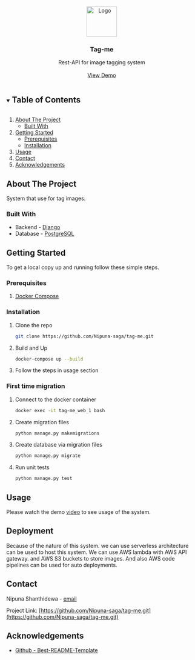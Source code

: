 <!-- PROJECT LOGO -->
<br />
<p align="center">
  <a href="https://github.com/github_username/repo_name">
    <img src="https://sharepointmaven.com/wp-content/uploads/2016/08/tag-icon.png" alt="Logo" width="80" height="80">
  </a>

<h3 align="center">Tag-me</h3>

  <p align="center">
    Rest-API for image tagging system
    <br />
    <br />
    <a href="https://youtu.be/NY68Grl0v7c">View Demo</a>
  </p>
</p>

<!-- TABLE OF CONTENTS -->
<details open="open">
  <summary><h2 style="display: inline-block">Table of Contents</h2></summary>
  <ol>
    <li>
      <a href="#about-the-project">About The Project</a>
      <ul>
        <li><a href="#built-with">Built With</a></li>
      </ul>
    </li>
    <li>
      <a href="#getting-started">Getting Started</a>
      <ul>
        <li><a href="#prerequisites">Prerequisites</a></li>
        <li><a href="#installation">Installation</a></li>
      </ul>
    </li>
    <li><a href="#usage">Usage</a></li>
    <li><a href="#contact">Contact</a></li>
    <li><a href="#acknowledgements">Acknowledgements</a></li>
  </ol>
</details>

<!-- ABOUT THE PROJECT -->

## About The Project

System that use for tag images.

### Built With

* Backend - [Django](https://github.com/django/django)
* Database - [PostgreSQL](https://www.postgresql.org/)

<!-- GETTING STARTED -->

## Getting Started

To get a local copy up and running follow these simple steps.

### Prerequisites

1. [Docker Compose](https://docs.docker.com/compose/install/)

### Installation

1. Clone the repo
   ```sh
   git clone https://github.com/Nipuna-saga/tag-me.git
   ```
2. Build and Up
   ```sh
   docker-compose up --build
   ```
3. Follow the steps in usage section

### First time migration

1. Connect to the docker container
   ```sh
   docker exec -it tag-me_web_1 bash
   ```
2. Create migration files
   ```sh
   python manage.py makemigrations
   ```
3. Create database via migration files
   ```sh
   python manage.py migrate
   
3. Run unit tests
   ```sh
   python manage.py test

<!-- USAGE EXAMPLES -->

## Usage

Please watch the demo [video](https://youtu.be/NY68Grl0v7c) to see usage of the system.


## Deployment

Because of the nature of this system. we can use serverless architecture can be used to host this system.
We can use AWS lambda with AWS API gateway. and AWS S3 buckets to store images.
And also AWS code pipelines can be used for auto deployments.


<!-- CONTACT -->

## Contact

Nipuna Shanthidewa - [email](https://mail.google.com/mail/?view=cm&fs=1&to=nipunashanthidewa16@gmail.com&su=Github_project_tag-me)

Project Link: [https://github.com/Nipuna-saga/tag-me.git](https://github.com/Nipuna-saga/tag-me.git)



<!-- ACKNOWLEDGEMENTS -->

## Acknowledgements

* [Github - Best-README-Template](https://github.com/othneildrew/Best-README-Template.git)
